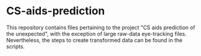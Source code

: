 # CS-aids-prediction
This repository contains files pertaining to the project "CS aids prediction of the unexpected", with the exception of large raw-data eye-tracking files. Nevertheless, the steps to create transformed data can be found in the scripts.
